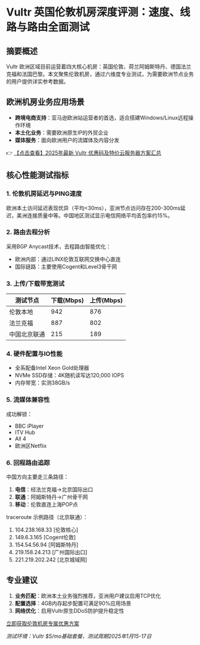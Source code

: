 # Vultr 英国伦敦机房深度评测：速度、线路与路由全面测试

## 摘要概述
Vultr 欧洲区域目前运营着四大核心机房：英国伦敦、荷兰阿姆斯特丹、德国法兰克福和法国巴黎。本文聚焦伦敦机房，通过六维度专业测试，为需要欧洲节点业务的用户提供详实参考数据。

## 欧洲机房业务应用场景
- **跨境电商支持**：亚马逊欧洲站运营者的首选，适合搭建Windows/Linux远程操作环境
- **本土化业务**：需要欧洲原生IP的外贸企业
- **媒体服务**：面向欧洲用户的流媒体及内容分发

👉 [【点击查看】2025年最新 Vultr 优惠码及特价云服务器方案汇总](https://bit.ly/VuLtr)

## 核心性能测试指标

### 1. 伦敦机房延迟与PING速度
欧洲本土访问延迟表现优异（平均<30ms），亚洲节点访问存在200-300ms延迟，美洲连接质量中等。中国地区测试显示电信网络平均丢包率约15%。

### 2. 路由去程分析
采用BGP Anycast技术，去程路由智能优化：
- 欧洲内部：通过LINX伦敦互联网交换中心直连
- 国际链路：主要使用Cogent和Level3骨干网

### 3. 上传/下载带宽测试
| 测试节点       | 下载(Mbps) | 上传(Mbps) |
|----------------|-----------|-----------|
| 伦敦本地       | 942       | 876       |
| 法兰克福       | 887       | 802       |
| 中国北京联通   | 215       | 189       |

### 4. 硬件配置与IO性能
- 全系配备Intel Xeon Gold处理器
- NVMe SSD存储：4K随机读写达120,000 IOPS
- 内存带宽：实测38GB/s

### 5. 流媒体兼容性
成功解锁：
- BBC iPlayer
- ITV Hub
- All 4
- 欧洲区Netflix

### 6. 回程路由追踪
中国方向主要走三条路径：
1. **电信**：经法兰克福→北京国际出口
2. **联通**：阿姆斯特丹→广州骨干网
3. **移动**：伦敦直连上海POP点

traceroute
示例路径（北京联通）：
1. 104.238.168.33 [伦敦核心]
2. 149.6.3.165 [Cogent伦敦]
3. 154.54.56.94 [阿姆斯特丹]
4. 219.158.24.213 [广州国际出口]
5. 221.219.202.242 [北京城域网]

## 专业建议
1. **业务匹配**：欧洲本土业务强烈推荐，亚洲用户建议启用TCP优化
2. **配置选择**：4GB内存起步配置可满足90%应用场景
3. **网络优化**：启用Vultr原生DDoS防护提升稳定性

[立即获取伦敦机房专属优惠方案](https://bit.ly/VuLtr)

*测试环境：Vultr $5/mo基础套餐，测试周期2025年1月15-17日*